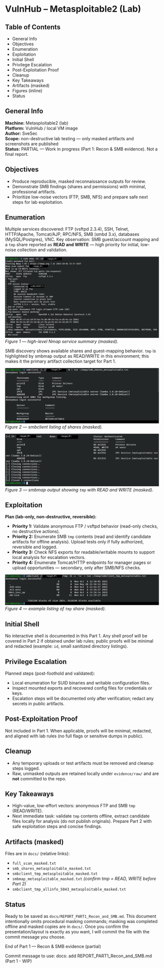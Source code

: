 # VulnHub – Metasploitable2 (Lab)

## Table of Contents
- General Info  
- Objectives  
- Enumeration  
- Exploitation  
- Initial Shell  
- Privilege Escalation  
- Post-Exploitation Proof  
- Cleanup  
- Key Takeaways  
- Artifacts (masked)  
- Figures (inline)  
- Status

## General Info
**Machine:** Metasploitable2 (lab)  
**Platform:** VulnHub / local VM image  
**Author:** SveSec  
**Scope:** non-destructive lab testing — only masked artifacts and screenshots are published  
**Status:** PARTIAL — Work in progress (Part 1: Recon & SMB evidence). Not a final report.

## Objectives
- Produce reproducible, masked reconnaissance outputs for review.  
- Demonstrate SMB findings (shares and permissions) with minimal, professional artifacts.  
- Prioritize low-noise vectors (FTP, SMB, NFS) and prepare safe next steps for lab exploitation.

## Enumeration
Multiple services discovered: FTP (vsftpd 2.3.4), SSH, Telnet, HTTP/Apache, Tomcat/AJP, RPC/NFS, SMB (smbd 3.x), databases (MySQL/Postgres), VNC. Key observation: SMB guest/account mapping and a `tmp` share reported as **READ and WRITE** — high priority for initial, low-noise collection and validation.

![Figure 1 — Nmap summary](https://raw.githubusercontent.com/svesec/vulnhub-metasploitable2/main/assets/screenshots/01_nmap_summary.png)  
*Figure 1 — high-level Nmap service summary (masked).*

SMB discovery shows available shares and guest-mapping behavior. `tmp` is highlighted by smbmap output as READ/WRITE in this environment; this makes it the primary artifact collection target for Part 1.

![Figure 2 — smbclient shares listing (masked)](https://raw.githubusercontent.com/svesec/vulnhub-metasploitable2/main/assets/screenshots/03_smb_shares_terminal.png)  
*Figure 2 — smbclient listing of shares (masked).*

![Figure 3 — smbmap tmp permissions (masked)](https://raw.githubusercontent.com/svesec/vulnhub-metasploitable2/main/assets/screenshots/04_smbmap_tmp.png)  
*Figure 3 — smbmap output showing `tmp` with READ and WRITE (masked).*

## Exploitation
**Plan (lab-only, non-destructive, reversible):**  
- **Priority 1:** Validate anonymous FTP / vsftpd behavior (read-only checks, no destructive actions).  
- **Priority 2:** Enumerate SMB `tmp` contents (read and identify candidate artifacts for offline analysis). Upload tests only if fully authorized, reversible and logged.  
- **Priority 3:** Check NFS exports for readable/writable mounts to support local analysis for escalation vectors.  
- **Priority 4:** Enumerate Tomcat/HTTP endpoints for manager pages or upload opportunities — secondary, only after SMB/NFS checks.

![Figure 4 — tmp share listing (masked)](https://raw.githubusercontent.com/svesec/vulnhub-metasploitable2/main/assets/screenshots/05_smb_tmp_ls.png)  
*Figure 4 — example listing of `tmp` share (masked).*

## Initial Shell
No interactive shell is documented in this Part 1. Any shell proof will be covered in Part 2 if obtained under lab rules; public proofs will be minimal and redacted (example: `id`, small sanitized directory listings).

## Privilege Escalation
Planned steps (post-foothold and validated):  
- Local enumeration for SUID binaries and writable configuration files.  
- Inspect mounted exports and recovered config files for credentials or keys.  
- Escalation steps will be documented only after verification; redact any secrets in public artifacts.

## Post-Exploitation Proof
Not included in Part 1. When applicable, proofs will be minimal, redacted, and aligned with lab rules (no full flags or sensitive dumps in public).

## Cleanup
- Any temporary uploads or test artifacts must be removed and cleanup steps logged.  
- Raw, unmasked outputs are retained locally under `evidence/raw/` and are **not** committed to the repo.

## Key Takeaways
- High-value, low-effort vectors: anonymous FTP and SMB `tmp` (READ/WRITE).  
- Next immediate task: validate `tmp` contents offline, extract candidate files locally for analysis (do not publish originals). Prepare Part 2 with safe exploitation steps and concise findings.

## Artifacts (masked)
Files are in `docs/` (relative links):
- `full_scan_masked.txt`  
- `smb_shares_metasploitable_masked.txt`  
- `smbclient_tmp_metasploitable_masked.txt`  
- `smbmap_metasploitable_masked.txt`  *(confirm tmp = READ, WRITE before Part 2)*  
- `smbclient_tmp_allinfo_5043_metasploitable_masked.txt`

## Status
Ready to be saved as `docs/REPORT_PART1_Recon_and_SMB.md`. This document intentionally omits procedural masking commands; masking was completed offline and masked copies are in `docs/`. Once you confirm the presentation/layout is exactly as you want, I will commit the file with the commit message you choose.

End of Part 1 — Recon & SMB evidence (partial)

Commit message to use:
docs: add REPORT_PART1_Recon_and_SMB.md (Part 1 - WIP)
